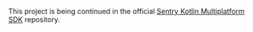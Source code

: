 This project is being continued in the official [Sentry Kotlin Multiplatform SDK](https://github.com/getsentry/sentry-kotlin-multiplatform) repository.
